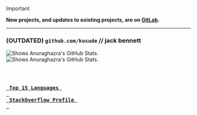 > [!IMPORTANT]  
> **New projects, and updates to existing projects, are on [GitLab](https://gitlab.com/kosude).**

---

### (OUTDATED) `github.com/kosude` // jack bennett

<picture>
    <source media="(prefers-color-scheme: dark)" srcset="https://github-readme-stats.vercel.app/api/top-langs/?username=kosude&langs_count=5&theme=github_dark&border_color=30363d">
    <img align=left alt="Shows Anuraghazra's GitHub Stats." src="https://github-readme-stats.vercel.app/api/top-langs/?username=kosude&langs_count=5&theme=default">
</picture>
<picture>
    <source media="(prefers-color-scheme: dark)" srcset="https://github-readme-stats.vercel.app/api/?username=kosude&theme=github_dark&border_color=30363d&hide_rank=true">
    <img alt="Shows Anuraghazra's GitHub Stats." src="https://github-readme-stats.vercel.app/api/?username=kosude&theme=default&hide_rank=true">
</picture>

&nbsp;

**[<kbd><br>&nbsp;Top 15 Languages&nbsp;<br>&nbsp;</kbd>](https://github-readme-stats.vercel.app/api/top-langs/?username=kosude&langs_count=15)** 
**[<kbd><br>&nbsp;StackOverflow Profile&nbsp;<br>&nbsp;</kbd>](https://stackoverflow.com/users/12980669)** 

